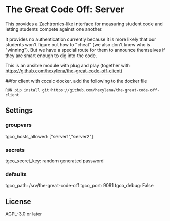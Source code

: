 # The Great Code Off: Server

This provides a Zachtronics-like interface for measuring student code and letting students compete against one another.

It provides no authentication currently because it is more likely that our students won't figure out how to "cheat" (we also don't know who is "winning"). But we have a special route for them to announce themselves if they are smart enough to dig into the code.

This is an ansible module with plug and play (together with https://github.com/hexylena/the-great-code-off-client)

##for client with cocalc docker. add the following to the docker file
``` 
RUN pip install git+https://github.com/hexylena/the-great-code-off-client
``` 
## Settings

### groupvars
tgco_hosts_allowed: ["server1","server2"]
### secrets
tgco_secret_key: random generated password 

### defaults
tgco_path: /srv/the-great-code-off
tgco_port: 9091
tgco_debug: False

## License

AGPL-3.0 or later

